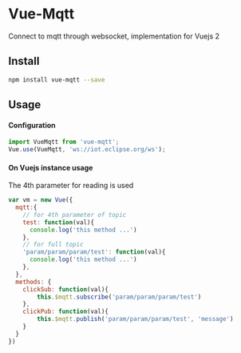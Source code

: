 # Vue-Mqtt

Connect to mqtt through websocket, implementation for Vuejs 2

## Install

``` bash
npm install vue-mqtt --save
```

## Usage
#### Configuration
``` js
import VueMqtt from 'vue-mqtt';
Vue.use(VueMqtt, 'ws://iot.eclipse.org/ws');
```

#### On Vuejs instance usage

The 4th parameter for reading is used

``` js
var vm = new Vue({
  mqtt:{
    // for 4th parameter of topic
    test: function(val){
      console.log('this method ...')
    },
    // for full topic
    'param/param/param/test': function(val){
      console.log('this method ...')
    },
  },
  methods: {
    clickSub: function(val){
        this.$mqtt.subscribe('param/param/param/test')
    },
    clickPub: function(val){
        this.$mqtt.publish('param/param/param/test', 'message')
    }
  }
})
```
